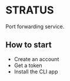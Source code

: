 # STRATUS

Port forwarding service.

## How to start

- Create an account
- Get a token
- Install the CLI app
